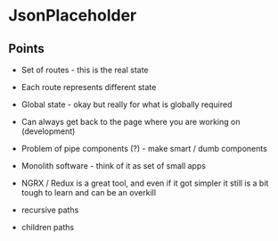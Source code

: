 # JsonPlaceholder

## Points

- Set of routes - this is the real state
- Each route represents different state
- Global state - okay but really for what is globally required
- Can always get back to the page where you are working on (development)

- Problem of pipe components (?) - make smart / dumb components
- Monolith software - think of it as set of small apps
- NGRX / Redux is a great tool, and even if it got simpler it still is a bit tough to learn and can
  be an overkill

- recursive paths
- children paths

